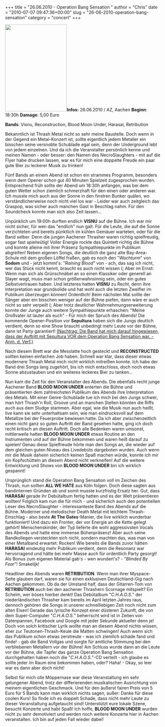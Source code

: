+++
title = "26.06.2010 - Operation Bang Sensation "
author = "Chris"
date = "2010-07-07 09:47:36+00:00"
slug = "26-06-2010-operation-bang-sensation"
category = "concert"
+++

<img src="http://necroslaughter.de/wp-content/uploads/2010/07/2010-06-26-Operation-Bang-Sensation-NEW.jpg" alt="" title="2010-06-26-Operation-Bang-Sensation-NEW" width="200" height="282" class="coverImg" />**Infos:**
26.06.2010 / AZ, Aachen
**Beginn**: 18:30h
**Damage**: 5,00 Euro

**Bands**:
Visnu, Reconstruction, Blood Moon Under, Harasai, Retribution

Bekanntlich ist Thrash Metal nicht so sehr meine Baustelle. Doch wenn in der Gegend ein Metal-Konzert ist, sollte eigentlich jedem Metaller ein bisschen seine versnobte Schublade egal sein, denn der Underground lebt von jedem einzelnen. Und da ich die Veranstalter persönlich kenne und meinen Namen - oder besser: den Namen des NecroSlaughters - mit auf die Flyer habe drucken lassen, war es für mich eine doppelte Freude ein paar gute Bier zu leckerer Musik zu trinken!

Fünf Bands an einem Abend ist schon ein strammes Programm, besonders wenn dem Opener schon gut 40 Minuten Spielzeit zugesprochen wurden. Entsprechend früh sollte der Abend um 18:30h anfangen, was bei dem guten Wetter schon ziemlich schmerzhaft für den einen oder anderen war. Ich musste mich auch aus der Sonne in den finstren Bunker quälen, wo verständlicherweise noch nicht viel los war - Leider war auch zeitgleich das Graspop, was sicher auch manchen Gast in Beschlag nahm. Für den Soundcheck konnte man sich also Zeit lassen...

Unpünklich um 19:00h durften endlich **VISNU** auf die Bühne. Ich war mir nicht sicher, für wen das "endlich" nun galt. Für die Leute, die auf die Sonne verzichteten und bereits pünktlich im kühlen Gemäuer warteten, oder für die Band selber. Denn die jungen Aachener Thrasher waren richtig spielfreudig, sogar fast spielwütig! Voller Energie rockte das Quintett richtig die Bühne und konnte alleine mit ihrer Präsenz Sympathiepunkte im Publikum abgreifen! Neben eigenen Songs, die deutlich die ganz alte Bay-Area-Schule mit dem großen Löffel fraßen, gab es noch den "_Wachturm_" von **Sodom** und - jetzt kommt's: "_Raining Blood_" von - ach, das sag ich nicht, wer das Stück nicht kennt, braucht es auch nicht wissen (;
Aber im Ernst: Wenn man sich als Grünschnäbel an so einen Klassiker oder generell an Slayer wagt, muss man schon größenwahnsinnig sein, oder ein gutes Selbstvertrauen haben. Und letzteres hatten **VISNU** zu Recht, denn ihre Interpretation war grundsolide und hat wohl auch die letzten Zweifler im Publikum überzeugen können! Ordentlich!
Beim nächsten Mal sollte der Sänger aber ein bisschen weniger auf der Bühne piefen, dann wäre er auch nicht so sehr verpeilt (; Aber trotz deutlicher Wahrnehmungserweiterung konnte der Junge auch weitere Sympathiepunkte erhaschen: "Meine Großvater ist lauter als euch" - Für mich der Spruch des Abends!
Die kommende Opener-Position vor **Sepultura** haben sich die Jungs deutlich verdient, denn so eine Show braucht unbedingt mehr Leute vor der Bühne, dann ist Party garantiert!
<ins datetime="2010-07-08T10:00:12+00:00">(Nachtrag: Die Band hat mich darauf hingewiesen, dass der Auftritt mit Sepultura VOR dem Operation Bang Sensation war. - Anm. d. Verf.)</ins>

Nach diesem Brett war die Messlatte hoch gesteckt und **RECONSTRUCTED** sollten keinen einfachen Job haben. Schnell war klar, dass dieser etwas modernere Thrash Metal mich nicht wirklich mitreißen konnte. Ich habe der Band drei Songs lang zugehört, bis ich mich entschloss, doch noch etwas Sonne abzustauben und ein weiteres leckeres Bier zu tanken...

Nun kam die Zeit für den Veranstalter des Abends. Die ebenfalls recht junge Aachener Band **BLOOD MOON UNDER** enterten die Bühne und präsentierten dem zahlreichsten Publikum des Abends ihre Interpretation des Metals. Mit einer Genre-Schublade tue ich mich bei den Jungs schwer, man hört Thrash'n Roll, Groove und an manchen Stellen könnten die Riffs auch aus dem Sludge stammen. Aber egal, wie die Musik nun auch heißt, live kann sie sehr unterhaltsam sein, wie man eindrucksvoll auf dem Metallize bei der Feuerprobe bewiesen hatte. Da ich aber zwischenzeitlich einen nicht ganz so guten Auftritt der Band gesehen hatte, ging ich doch recht kritisch an diesen Auftritt.
Doch alle Bedenken waren umsonst, mittlerweile hatten **BLOOD MOON UNDER** etwas Routine an den Instrumenten und auf der Bühne bekommen und waren heiß darauf zu spielen! Genau diese Spielfreude hörte man den Songs an, die wieder auf dem gleichen guten Niveau des Livedebüts dargeboten wurden. Auch wenn mir die Musik daheim sicherlich keinen Spaß machen würde, konnte ich mir ein Kopfschütteln an diesem Abend nicht verkneifen!
Auf die weitere Entwicklung und Shows von **BLOOD MOON UNDER** bin ich wirklich gespannt!

Ursprünglich stand die Operation Bang Sensation voll im Zeichen des Thrash, nun sollten **ALL WE HATE** aus Köln folgen. Doch diese sagten aus bandinternen Gründen ab und somit musste kurzfristig Ersatz her. Gut, dass **HARASAI** gerade ihr Debütalbum fertig hatten und es der Welt präsentieren wollten!
Folglich kam nun die für mich - und sicherlich auch den potentiellen Leser des NecroSlaughter - interessanteste Band des Abends auf die Bühne. Moderner und melodischer Death Metal mit leichtem Thrash-Einschlag - also beste **At The Gates**-Manier, die live wirklich wunderbar funktioniert! Und dazu ein Fronter, der vor Energie an die Kette gelegt gehört! Menschenskinder, der Typ lieferte die wohl aggressivsten Vocals des Abends und hatte eine immense Bühenpräsenz!
Aber auch seine Bandkollegen versteckten sich nicht, sondern machten das, was man von einer Metalband erwartet: Rocken! Wie bereits die Bands zuvor hätten **HARASAI** eindeutig mehr Publikum verdient, denn die Resonanz war hervorragend und hätte bei mehr Masse auch für ordentlich Party gesorgt! Als Bonus zum eigenen Material gab's - wen wundert's? - "_Blinded By Fear_"! Smakelijk!

Headliner des Abends waren **RETRIBUTION**. Wenn man ihrer Myspace-Seite glauben darf, waren sie für einen exklusiven Deutschland-Gig nach Aachen gekommen.
Ob da der Umstand half, dass der Gitarren-Tom von **RETRIBUTION** auch bei den aachener Thrashern Scornage mitspielt? Ein Schelm, wer böses hierbei denkt!
Das Debütalbum "_C.H.A.O.S._" der niederländischen Thrasher kam bereits im April letzten Jahres raus, dennoch gehören die Songs in unserer schnelllebigen Zeit noch nicht zum alten Eisen! Gerade das lyrische Konzept einer düsteren Zukunft, die von dem Super-Computer "_C.H.A.O.S._" beherrscht wird ist in Zeiten von Datenpannen, Facebook und Google mit jeder Sekunde aktueller denn je!
Doch von solch kritischer Lyrik wollte man an diesem Abend nichts wissen, eher zur Teutonen-Thrash-Keule die Matten schwingen! Auch wenn sich das Publikum schon etwas zerstreute - was ich ziemlich schade fand und finde! - gab die Band Vollgas und sorgte für amtliche Stimmung bei den verbliebenen Metallern vor der Bühne!
Am Schluss wurde dann an die Leute vor der Bühne, die Tapfer das ganze Operation Bang Sensation durchgehalten haben noch die "_C.H.A.O.S._"-CD verteilt - ich glaube es sollte jeder im Raum eine bekommen haben, oder? Haha! - Okay, so leer war es dann aber doch nicht!

Selbst für mich olle Möppernase war diese Veranstaltung ein sehr gelungener Abend, trotz der differierenden musikalischen Ausrichtung von meinem eigentlichen Geschmack. Und für den äußerst fairen Preis von 5 Euro für 5 Bands kann man wirklich nichts sagen, außer: Danke für diese coolen Kurs! 
So finde ich es doppelt Schade, dass nicht mehr Leute zu dieser Veranstaltung aufgetaucht sind! Unterstützt eure lokale Szene, besucht Konzerte und habt Spaß!
Ich hoffe, **BLOOD MOON UNDER** wurden nicht zu sehr demotiviert und werden noch weitere Konzerte hier in Aachen veranstalten. Ich bin auf jeden Fall wieder dabei!
